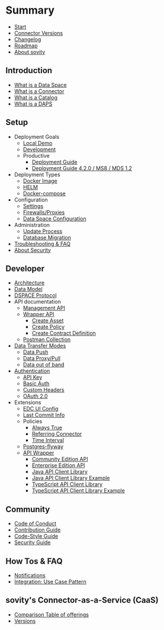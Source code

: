 # Summary

* [Start](./README.md)
* [Connector Versions](./launchers/README.md)
* [Changelog](./CHANGELOG.md)
* [Roadmap]()
* [About sovity]()

## Introduction
* [What is a Data Space]()
* [What is a Connector]()
* [What is a Catalog]()
* [What is a DAPS]()

## Setup
* Deployment Goals
    * [Local Demo](./docs/deployment-guide/goals/local-demo)
    * [Development](./docs/deployment-guide/goals/development)
    * Productive
        * [Deployment Guide](./docs/deployment-guide/goals/production)
        * [Deployment Guide 4.2.0 / MS8 / MDS 1.2](docs/deployment-guide/goals/production/4.2.0/README.md)
* Deployment Types
    * [Docker Image]()
    * [HELM]()
    * [Docker-compose]()
* Configuration
    * [Settings]()
    * [Firewalls/Proxies]()
    * [Data Space Configuration]()
* Administration
    * [Update Process]()
    * [Database Migration](./extensions/postgres-flyway/README.md)
* [Troubleshooting & FAQ]()
* [About Security]()

## Developer
* [Architecture]()
* [Data Model]()
* [DSPACE Protocol]()
* API documentation
    * [Management API]()
    * [Wrapper API]()
        * [Create Asset]()
        * [Create Policy]()
        * [Create Contract Definition]()
    * [Postman Collection]()
* [Data Transfer Modes](./docs/getting-started/documentation/data-transfer-methods.md)
    * [Data Push]()
    * [Data Proxy/Pull](./docs/getting-started/documentation/pull-data-transfer.md)
    * [Data out of band]()
* [Authentication]()
    * [API Key]()
    * [Basic Auth]()
    * [Custom Headers]()
    * [OAuth 2.0](./docs/getting-started/documentation/oauth-data-address.md)
* Extensions
    * [EDC UI Config](./extensions/edc-ui-config/README.md)
    * [Last Commit Info](./extensions/last-commit-info/README.md)
    * Policies
        * [Always True](./extensions/policy-always-true/README.md)
        * [Referring Connector](./extensions/policy-referring-connector/README.md)
        * [Time Interval](./extensions/policy-time-interval/README.md)
    * [Postgres-flyway]()
    * [API Wrapper](./extensions/wrapper/README.md)
        * [Community Edition API](./extensions/wrapper/wrapper-api/README.md)
        * [Enterprise Edition API](./extensions/wrapper/wrapper-ee-api/README.md)
        * [Java API Client Library](./extensions/wrapper/clients/java-client/README.md)
        * [Java API Client Library Example](./extensions/wrapper/clients/java-client-example/README.md)
        * [TypeScript API Client Library](./extensions/wrapper/clients/typescript-client/README.md)
        * [TypeScript API Client Library Example](./extensions/wrapper/clients/typescript-client-example/README.md)

## Community
* [Code of Conduct](./CODE_OF_CONDUCT.md)
* [Contribution Guide](./CONTRIBUTING.md)
* [Code-Style Guide](./STYLEGUIDE.md)
* [Security Guide](./SECURITY.md)

## How Tos & FAQ
* [Notifications]()
* [Integration: Use Case Pattern]()

## sovity's Connector-as-a-Service (CaaS)
* [Comparison Table of offerings]()
* [Versions]()
